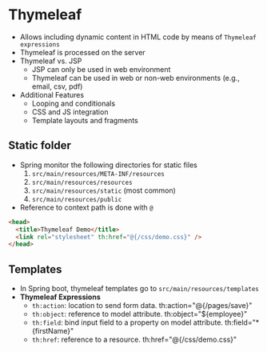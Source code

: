# Thymeleaf

- Allows including dynamic content in HTML code by means of `Thymeleaf expressions`
- Thymeleaf is processed on the server
- Thymeleaf vs. JSP
  - JSP can only be used in web environment
  - Thymeleaf can be used in web or non-web environments (e.g., email, csv, pdf)
- Additional Features
  - Looping and conditionals
  - CSS and JS integration
  - Template layouts and fragments

## Static folder

- Spring monitor the following directories for static files
  1. `src/main/resources/META-INF/resources`
  1. `src/main/resources/resources`
  1. `src/main/resources/static` (most common)
  1. `src/main/resources/public`
- Reference to context path is done with `@`

```html
<head>
  <title>Thymeleaf Demo</title>
  <link rel="stylesheet" th:href="@{/css/demo.css}" />
</head>
```

## Templates

- In Spring boot, thymeleaf templates go to `src/main/resources/templates`
- **Thymeleaf Expressions**
  - `th:action`: location to send form data. th:action="@{/pages/save}"
  - `th:object`: reference to model attribute. th:object="${employee}"
  - `th:field`: bind input field to a property on model attribute. th:field="\*{firstName}"
  - `th:href`: reference to a resource. th:href="@{/css/demo.css}"
